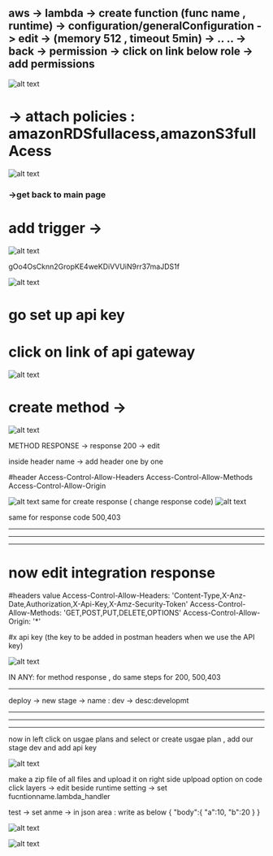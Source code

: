 <h2> aws -> lambda -> create function (func name , runtime) -> configuration/generalConfiguration -> edit -> (memory 512 , timeout 5min) -> ..
.. -> back -> permission -> click on link below role -> add permissions </h2>

![alt text](image.png)


<h1>-> attach policies : amazonRDSfullacess,amazonS3fullAcess</h1>


![alt text](image-1.png)


<h3> ->get back to main page</h3>

<h1>add trigger -> </h1>

![alt text](image-3.png)

gOo4OsCknn2GropKE4weKDiVVUiN9rr37maJDS1f


![alt text](image-4.png)


<h1> go set up api key</h1>

<h1>click on link of api gateway</h1>

![alt text](image-5.png)

<h1>create method -> </h1>

![alt text](image-6.png)

METHOD RESPONSE -> response 200 -> edit

inside header name -> add header one by one

#header
Access-Control-Allow-Headers
Access-Control-Allow-Methods
Access-Control-Allow-Origin

![alt text](image-7.png)
same for create response ( change response code)
![alt text](image-8.png)

same for response code 500,403

<hr>
<hr>
<hr>

<h1>now edit integration response</h1>


#headers value
Access-Control-Allow-Headers: 'Content-Type,X-Anz-Date,Authorization,X-Api-Key,X-Amz-Security-Token'
Access-Control-Allow-Methods: 'GET,POST,PUT,DELETE,OPTIONS'
Access-Control-Allow-Origin: '*'

#x api key (the key to be added in postman headers when we use the API key)

![alt text](image-9.png)

IN ANY: 
for method response , do same steps for 200, 500,403

<hr size="15px">

deploy -> new stage -> name : dev -> desc:developmt


<hr size="15px">
<hr size="15px">
<hr size="15px">

now in left click on usgae plans and select or create usgae plan , add our stage dev and add api key


![alt text](image-10.png)

make a zip file of all files and upload it on right side uplpoad option on code 
click layers -> edit beside runtime setting -> set fucntionname.lambda_handler

test -> set anme -> in json area : write as below
{
    "body":{
        "a":10,
        "b":20
    }
}

![alt text](image-11.png)

![alt text](image-12.png)
